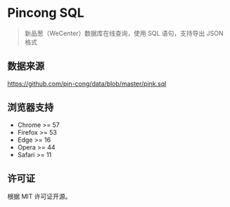 
# Pincong SQL

> 新品葱（WeCenter）数据库在线查询，使用 SQL 语句，支持导出 JSON 格式

## 数据来源

https://github.com/pin-cong/data/blob/master/pink.sql

## 浏览器支持

* Chrome >= 57
* Firefox >= 53
* Edge >= 16
* Opera >= 44
* Safari >= 11

## 许可证

根据 MIT 许可证开源。
